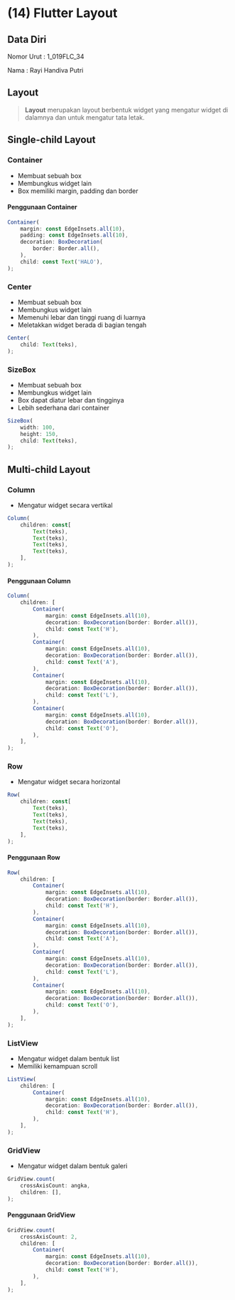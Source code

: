 # (14) Flutter Layout
## Data Diri
Nomor Urut : 1_019FLC_34

Nama : Rayi Handiva Putri

## Layout
> **Layout** merupakan layout berbentuk widget yang mengatur widget di dalamnya dan untuk mengatur tata letak. 

## Single-child Layout
### Container
- Membuat sebuah box
- Membungkus widget lain
- Box memiliki margin, padding dan border

#### Penggunaan Container
```javascript
Container(
    margin: const EdgeInsets.all(10),
    padding: const EdgeInsets.all(10),
    decoration: BoxDecoration(
        border: Border.all(),
    ),
    child: const Text('HALO'),
);
```

### Center
- Membuat sebuah box
- Membungkus widget lain
- Memenuhi lebar dan tinggi ruang di luarnya
- Meletakkan widget berada di bagian tengah
```javascript
Center(
    child: Text(teks),
);
```

### SizeBox
- Membuat sebuah box
- Membungkus widget lain
- Box dapat diatur lebar dan tingginya
- Lebih sederhana dari container
```javascript
SizeBox(
    width: 100,
    height: 150,
    child: Text(teks),
);
```

## Multi-child Layout
### Column
- Mengatur widget secara vertikal
```javascript
Column(
    children: const[
        Text(teks),
        Text(teks),
        Text(teks),
        Text(teks),
    ],
);
```

#### Penggunaan Column
```javascript
Column(
    children: [
        Container(
            margin: const EdgeInsets.all(10),
            decoration: BoxDecoration(border: Border.all()),
            child: const Text('H'),
        ),
        Container(
            margin: const EdgeInsets.all(10),
            decoration: BoxDecoration(border: Border.all()),
            child: const Text('A'),
        ),
        Container(
            margin: const EdgeInsets.all(10),
            decoration: BoxDecoration(border: Border.all()),
            child: const Text('L'),
        ),
        Container(
            margin: const EdgeInsets.all(10),
            decoration: BoxDecoration(border: Border.all()),
            child: const Text('O'),
        ),
    ],
);
```

### Row
- Mengatur widget secara horizontal
```javascript
Row(
    children: const[
        Text(teks),
        Text(teks),
        Text(teks),
        Text(teks),
    ],
);
```

#### Penggunaan Row
```javascript
Row(
    children: [
        Container(
            margin: const EdgeInsets.all(10),
            decoration: BoxDecoration(border: Border.all()),
            child: const Text('H'),
        ),
        Container(
            margin: const EdgeInsets.all(10),
            decoration: BoxDecoration(border: Border.all()),
            child: const Text('A'),
        ),
        Container(
            margin: const EdgeInsets.all(10),
            decoration: BoxDecoration(border: Border.all()),
            child: const Text('L'),
        ),
        Container(
            margin: const EdgeInsets.all(10),
            decoration: BoxDecoration(border: Border.all()),
            child: const Text('O'),
        ),
    ],
);
```

### ListView
- Mengatur widget dalam bentuk list
- Memiliki kemampuan scroll
```javascript
ListView(
    children: [
        Container(
            margin: const EdgeInsets.all(10),
            decoration: BoxDecoration(border: Border.all()),
            child: const Text('H'),
        ),
    ],
);
```

### GridView
- Mengatur widget dalam bentuk galeri
```javascript
GridView.count(
    crossAxisCount: angka,
    children: [],
);
```

#### Penggunaan GridView
```javascript
GridView.count(
    crossAxisCount: 2,
    children: [
        Container(
            margin: const EdgeInsets.all(10),
            decoration: BoxDecoration(border: Border.all()),
            child: const Text('H'),
        ),
    ],
);
```